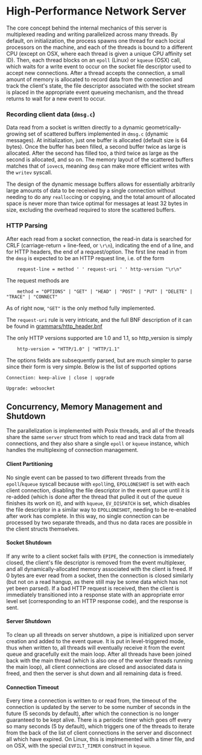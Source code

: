 # High-Performance Network Server

The core concept behind the internal mechanics of this server is multiplexed reading and writing parallelized across many
threads. By default, on initialization, the process spawns one thread for each locical processors on the machine, and each
of the threads is bound to a different CPU (except on OSX, where each thread is given a unique CPU affinity set ID). Then,
each thread blocks on an ``epoll`` (Linux) or ``kqueue`` (OSX) call, which waits for a write event to occur on the socket
file descriptor used to accept new connections. After a thread accepts the connection, a small amount of memory is allocated
to record data from the connection and track the client's state, the file descriptor associated with the socket stream is
placed in the appropriate event queueing mechanism, and the thread returns to wait for a new event to occur.



### Recording client data (``dmsg.c``)

Data read from a socket is written directly to a dynamic geometrically-growing set of scattered buffers implemented in
``dmsg.c`` (dynamic messages). At initialization, just one buffer is allocated (default size is 64 bytes). Once the buffer
has been filled, a second buffer twice as large is allocated. After the second has filled too, a third twice as large as the
second is allocated, and so on. The memory layout of the scattered buffers matches that of ``iovec``s, meaning ``dmsg`` can
make more efficient writes with the ``writev`` syscall.

The design of the dynamic message buffers allows for essentially arbitrarily large amounts of data to be received by a single
connection without needing to do any ``realloc``cing or copying, and the total amount of allocated space is never more than
twice optimal for messages at least 32 bytes in size, excluding the overhead required to store the scattered buffers.


### HTTP Parsing

After each read from a socket connection, the read-in data is searched for CRLF (carriage-return + line-feed, or ``\r\n``),
indicating the end of a line, and for HTTP headers, the end of a request/option. The first line read in from the ``dmsg`` is
expected to be an HTTP request line, i.e. of the form

```abnf
    request-line = method ' ' request-uri ' ' http-version "\r\n"
```

The request methods are
```abnf
    method = "OPTIONS" | "GET" | "HEAD" | "POST" | "PUT" | "DELETE" | "TRACE" | "CONNECT"
```

As of right now, ``"GET"`` is the only method fully implemented.

The ``request-uri`` rule is very intricate, and the full BNF description of it can be found in
[grammars/http_header.bnf](https://github.com/ClaytonKnittel/Server/blob/master/grammars/http_header.bnf)

The only HTTP versions supported are 1.0 and 1.1, so http_version is simply
```abnf
    http-version = "HTTP/1.0" | "HTTP/1.1"
```


The options fields are subsequently parsed, but are much simpler to parse since their form is very simple. Below is the list
of supported options

```abnf
Connection: keep-alive | close | upgrade
```
```abnf
Upgrade: websocket
```


## Concurrency, Memory Management and Shutdown

The parallelization is implemented with Posix threads, and all of the threads share the same ``server`` struct from which to
read and track data from all connections, and they also share a single ``epoll`` or ``kqueue`` instance, which handles the
multiplexing of connection management.

#### Client Partitioning
No single event can be passed to two different threads from the ``epoll``/``kqueue`` syscall because with ``epoll``ing, ``EPOLLONESHOT`` is set with each client connection, disabling the file descriptor in the event queue until it is re-added
(which is done after the thread that pulled it out of the queue finishes its work on it), and with ``kqueue``, ``EV_DISPATCH`` is set, which disables the file descriptor in a similar way to ``EPOLLONESHOT``, needing to be re-enabled after work has
complete. In this way, no single connection can be processed by two separate threads, and thus no data races are possible
in the client structs themselves.

#### Socket Shutdown
If any write to a client socket fails with ``EPIPE``, the connection is immediately closed, the client's file descriptor is
removed from the event multiplexer, and all dynamically-allocated memory associated with the client is freed. If 0 bytes are
ever read from a socket, then the connection is closed similarly (but not on a read hangup, as there still may be some data
which has not yet been parsed). If a bad HTTP request is received, then the client is immediately transitioned into a response
state with an appropriate error level set (corresponding to an HTTP response code), and the response is sent.

#### Server Shutdown
To clean up all threads on server shutdown, a pipe is initialized upon server creation and added to the event queue. It is put
in level-triggered mode, thus when written to, all threads will eventually receive it from the event queue and gracefully exit
the main loop. After all threads have been joined back with the main thread (which is also one of the worker threads running
the main loop), all client connections are closed and associated data is freed, and then the server is shut down and all
remaining data is freed.

#### Connection Timeout
Every time a connection is written to or read from, the timeout of the connection is updated by the server to be some number
of seconds in the future (5 seconds by default), after which the connection is no longer guaranteed to be kept alive. There is
a periodic timer which goes off every so many seconds (5 by default), which triggers one of the threads to iterate from the
back of the list of client connections in the server and disconnect all which have expired. On Linux, this is implmemented
with a timer file, and on OSX, with the special ``EVFILT_TIMER`` construct in ``kqueue``.
